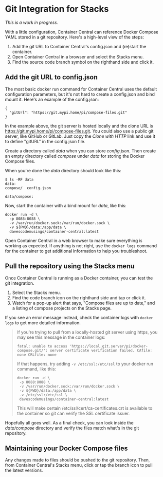 # Git Integration for Stacks

_This is a work in progress._

With a little configuration, Container Central can reference Docker Compose YAML stored in a git repository. Here's a high-level view of the steps:

1. Add the git URL to Container Central's config.json and (re)start the container.
2. Open Container Central in a browser and select the Stacks menu.
3. Find the source code branch symbol on the righthand side and click it.

## Add the git URL to config.json
The most basic docker run command for Container Central uses the default configuration parameters, but it's not hard to create a config.json and bind mount it. Here's an example of the config.json:

```
{
  "gitUrl": "https://git.mypi.home/pi/compose-files.git"
}
```

In the example above, the git server is hosted locally and the clone URL is https://git.mypi.home/pi/compose-files.git. You could also use a public git server, like GitHub or GitLab. Just copy the _Clone with HTTP_ link and use it to define "gitURL" in the config.json file.

Create a directory called _data_ when you can store _config.json_. Then create an empty directory called _compose_ under _data_ for storing the Docker Compose files.

When you're done the _data_ directory should look like this:

```
$ ls -RF data
data:
compose/  config.json

data/compose:
```

Now, start the container with a bind mount for _data_, like this:

```
docker run -d \
  -p 8088:8088 \
  -v /var/run/docker.sock:/var/run/docker.sock \
  -v ${PWD}/data:/app/data \
  davescodemusings/container-central:latest
```

Open Container Central in a web browser to make sure everything is working as expected. If anything is not right, use the `docker logs` command for the container to get additional information to help you troubleshoot.

## Pull the repository using the Stacks menu
Once Container Central is running as a Docker container, you can test the git integration.

1. Select the Stacks menu.
2. Find the code branch icon on the righthand side and tap or click it.
3. Watch for a pop-up alert that says, "Compose files are up to date," and a listing of compose projects on the Stacks page.

If you see an error message instead, check the container logs with `docker logs` to get more detailed information.

>If you're trying to pull from a locally-hosted git server using https, you may see this message in the container logs:
>```
>fatal: unable to access 'https://local.git.server/pi/docker-compose.git/': server certificate verification failed. CAfile: none CRLfile: none
>```
>
>If that happens, try adding `-v /etc/ssl:/etc/ssl` to your docker run command, like this:
>
>```
>docker run -d \
>  -p 8088:8088 \
>  -v /var/run/docker.sock:/var/run/docker.sock \
>  -v ${PWD}/data:/app/data \
>  -v /etc/ssl:/etc/ssl \
>  davescodemusings/container-central:latest
>```
>
>This will make certain /etc/ssl/cert/ca-certificates.crt is available to the container so git can verify the SSL certificate issuer. 

Hopefully all goes well. As a final check, you can look inside the _data/compose_ directory and verify the files match what's in the git repository.

## Maintaining your Docker Compose files
Any changes made to files should be pushed to the git repository. Then, from Container Central's Stacks menu, click or tap the branch icon to pull the latest versions.
